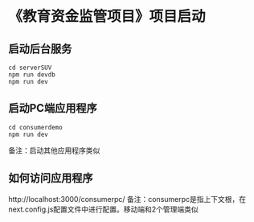 # 《教育资金监管项目》项目启动
## 启动后台服务
```
cd serverSUV
npm run devdb
npm run dev
```

## 启动PC端应用程序
```
cd consumerdemo
npm run dev
```
备注：启动其他应用程序类似

## 如何访问应用程序
http://localhost:3000/consumerpc/
备注：consumerpc是指上下文根，在next.config.js配置文件中进行配置。移动端和2个管理端类似




